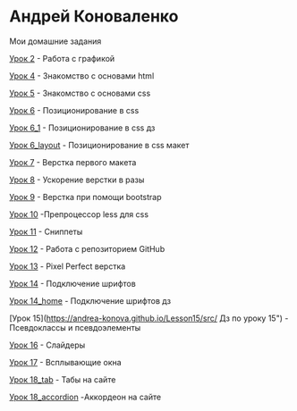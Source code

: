 
# Андрей Коноваленко
Мои домашние задания

[Урок 2](https://andrea-konova.github.io/Lesson2/img "Дз по уроку 2") - Работа с графикой

[Урок 4](https://andrea-konova.github.io/Lesson4/src/ "Дз по уроку 4") - Знакомство с основами html

[Урок 5](https://andrea-konova.github.io/Lesson5/src/ "Дз по уроку 5") - Знакомство с основами css

[Урок 6](https://andrea-konova.github.io/Lesson6/src/ "Дз по уроку 6") - Позиционирование в css

[Урок 6_1](https://andrea-konova.github.io/Lesson6_1/src/ "Дз по уроку 6_1") - Позиционирование в css дз

[Урок 6_layout](https://andrea-konova.github.io/Lesson6_layout/src/ "Дз по уроку 6_layout") - Позиционирование в css макет

[Урок 7](https://andrea-konova.github.io/Lesson7/src/ "Дз по уроку 7") - Верстка первого макета

[Урок 8](https://andrea-konova.github.io/Lesson8/src/ "Дз по уроку 8") - Ускорение верстки в разы

[Урок 9](https://andrea-konova.github.io/Lesson9/src/ "Дз по уроку 9") - Верстка при помощи bootstrap

[Урок 10](https://andrea-konova.github.io/Lesson10/src/ "Дз по уроку 10") -Препроцессор less для css

[Урок 11](https://andrea-konova.github.io/Lesson9/src/ "Дз по уроку 11") - Сниппеты

[Урок 12](https://andrea-konova.github.io/Lesson12/src/ "Дз по уроку 12") - Работа с репозиторием GitHub

[Урок 13](https://andrea-konova.github.io/Lesson13/src/ "Дз по уроку 13") - Pixel Perfect верстка

[Урок 14](https://andrea-konova.github.io/Lesson14/src/ "Урок 14") - Подключение шрифтов

[Урок 14_home](https://andrea-konova.github.io/Lesson14_home/src/ "Дз по уроку 14") - Подключение шрифтов дз

[Урок 15](https://andrea-konova.github.io/Lesson15/src/ Дз по уроку 15") - Псевдоклассы и псевдоэлементы

[Урок 16](https://andrea-konova.github.io/Lesson16/src/ "Дз по уроку 16") - Слайдеры

[Урок 17](https://andrea-konova.github.io/Lesson17/src/ "Дз по уроку 17") - Всплывающие окна

[Урок 18_tab](https://andrea-konova.github.io/Lesson18_tab/src/ "Дз по уроку 18_tab") - Табы на сайте

[Урок 18_accordion](https://andrea-konova.github.io/Lesson18_tab/src/ "Дз по уроку 18_accordion") -Аккордеон на сайте
